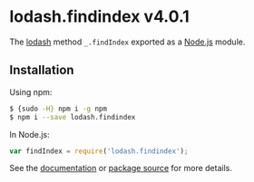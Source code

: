 # lodash.findindex v4.0.1

The [lodash](https://lodash.com/) method `_.findIndex` exported as a [Node.js](https://nodejs.org/) module.

## Installation

Using npm:
```bash
$ {sudo -H} npm i -g npm
$ npm i --save lodash.findindex
```

In Node.js:
```js
var findIndex = require('lodash.findindex');
```

See the [documentation](https://lodash.com/docs#findIndex) or [package source](https://github.com/lodash/lodash/blob/4.0.1-npm-packages/lodash.findindex) for more details.
